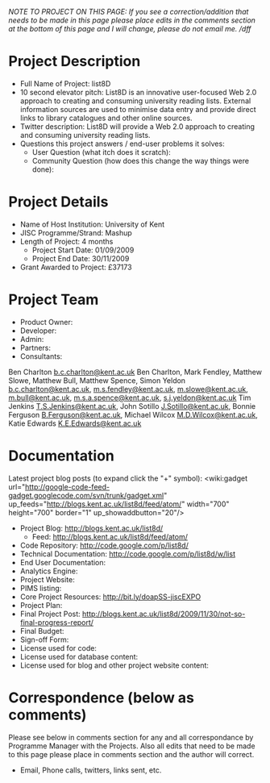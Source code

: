 _NOTE TO PROJECT ON THIS PAGE: If you see a correction/addition that needs to be made in this page please place edits in the comments section at the bottom of this page and I will change, please do not email me. /dff_

# Project Description #
  * Full Name of Project: list8D
  * 10 second elevator pitch: List8D is an innovative user-focused Web 2.0 approach to creating and consuming university reading lists. External information sources are used to minimise data entry and provide direct links to library catalogues and other online sources.
  * Twitter description: List8D will provide a Web 2.0 approach to creating and consuming university reading lists.
  * Questions this project answers / end-user problems it solves:
    * User Question (what itch does it scratch):
    * Community Question (how does this change the way things were done):

# Project Details #
  * Name of Host Institution: University of Kent
  * JISC Programme/Strand: Mashup
  * Length of Project: 4 months
    * Project Start Date: 01/09/2009
    * Project End Date: 30/11/2009
  * Grant Awarded to Project: £37173

# Project Team #
  * Product Owner:
  * Developer:
  * Admin:
  * Partners:
  * Consultants:

Ben Charlton	b.c.charlton@kent.ac.uk	Ben Charlton, Mark Fendley, Matthew Slowe, Matthew Bull, Matthew Spence, Simon Yeldon	b.c.charlton@kent.ac.uk, m.s.fendley@kent.ac.uk, m.slowe@kent.ac.uk, m.bull@kent.ac.uk, m.s.a.spence@kent.ac.uk, s.j.yeldon@kent.ac.uk	Tim Jenkins <T.S.Jenkins@kent.ac.uk>, John Sotillo <J.Sotillo@kent.ac.uk>, Bonnie Ferguson <B.Ferguson@kent.ac.uk>, Michael Wilcox <M.D.Wilcox@kent.ac.uk>, Katie Edwards <K.E.Edwards@kent.ac.uk>

# Documentation #

Latest project blog posts (to expand click the "+" symbol):
<wiki:gadget url="http://google-code-feed-gadget.googlecode.com/svn/trunk/gadget.xml" up\_feeds="http://blogs.kent.ac.uk/list8d/feed/atom/" width="700" height="700" border="1" up\_showaddbutton="20"/>

  * Project Blog: http://blogs.kent.ac.uk/list8d/
    * Feed: http://blogs.kent.ac.uk/list8d/feed/atom/
  * Code Repository: http://code.google.com/p/list8d/
  * Technical Documentation: http://code.google.com/p/list8d/w/list
  * End User Documentation:
  * Analytics Engine:
  * Project Website:
  * PIMS listing:
  * Core Project Resources: http://bit.ly/doapSS-jiscEXPO
  * Project Plan:
  * Final Project Post: http://blogs.kent.ac.uk/list8d/2009/11/30/not-so-final-progress-report/
  * Final Budget:
  * Sign-off Form:
  * License used for code:
  * License used for database content:
  * License used for blog and other project website content:

# Correspondence (below as comments) #
Please see below in comments section for any and all correspondance by Programme Manager with the Projects.  Also all edits that need to be made to this page please place in comments section and the author will correct.
  * Email, Phone calls, twitters, links sent, etc.